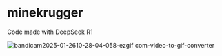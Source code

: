 # minekrugger
Code made with DeepSeek R1


![bandicam2025-01-2610-28-04-058-ezgif com-video-to-gif-converter](https://github.com/user-attachments/assets/61dbb8f0-9cd6-49fe-ab54-6271fbfb11d8)



